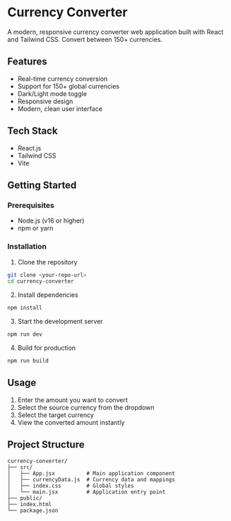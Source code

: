 # Currency Converter

A modern, responsive currency converter web application built with React and Tailwind CSS. Convert between 150+ currencies.
## Features

- Real-time currency conversion
- Support for 150+ global currencies
- Dark/Light mode toggle
- Responsive design
- Modern, clean user interface

## Tech Stack

- React.js
- Tailwind CSS
- Vite

## Getting Started

### Prerequisites

- Node.js (v16 or higher)
- npm or yarn

### Installation

1. Clone the repository
```bash
git clone <your-repo-url>
cd currency-converter
```

2. Install dependencies
```bash
npm install
```

3. Start the development server
```bash
npm run dev
```

4. Build for production
```bash
npm run build
```

## Usage

1. Enter the amount you want to convert
2. Select the source currency from the dropdown
3. Select the target currency
4. View the converted amount instantly

## Project Structure

```
currency-converter/
├── src/
│   ├── App.jsx          # Main application component
│   ├── currencyData.js  # Currency data and mappings
│   ├── index.css        # Global styles
│   └── main.jsx         # Application entry point
├── public/
├── index.html
└── package.json
```